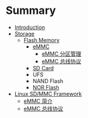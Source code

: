 # Summary

* [Introduction](README.md)
* [Storage](storage/index.md)
   * [Flash Memory](storage/flash_memory/index.md)
       * [eMMC](storage/flash_memory/emmc/index.md)
           * [eMMC 分区管理](storage/flash_memory/emmc/emmc_partitions.md)
           * [eMMC 总线协议](storage/flash_memory/emmc/emmc_bus_protocol.md)
       * [SD Card](storage/flash_memory/sdcard/index.md)
       * UFS
       * NAND Flash
       * [NOR Flash](storage/flash_memory/nor_flash/index.md)
* [Linux SD/MMC Framework](linux-sd-mmc-framework/introduction.md)
   * [eMMC 简介](linux-sd-mmc-framework/emmc_overview.md)
   * [eMMC 总线协议](linux-sd-mmc-framework/emmc_bus_protocol.md)


